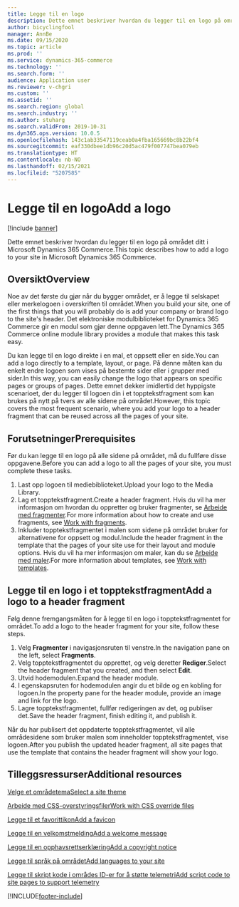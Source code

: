 ```yaml
---
title: Legge til en logo
description: Dette emnet beskriver hvordan du legger til en logo på området ditt i Microsoft Dynamics 365 Commerce.
author: bicyclingfool
manager: AnnBe
ms.date: 09/15/2020
ms.topic: article
ms.prod: ''
ms.service: dynamics-365-commerce
ms.technology: ''
ms.search.form: ''
audience: Application user
ms.reviewer: v-chgri
ms.custom: ''
ms.assetid: ''
ms.search.region: global
ms.search.industry: ''
ms.author: stuharg
ms.search.validFrom: 2019-10-31
ms.dyn365.ops.version: 10.0.5
ms.openlocfilehash: 143c1ab33547119ceab0a4fba165669bc8b22bf4
ms.sourcegitcommit: eaf330dbee1db96c20d5ac479f007747bea079eb
ms.translationtype: HT
ms.contentlocale: nb-NO
ms.lasthandoff: 02/15/2021
ms.locfileid: "5207585"
---
```

# <a name="add-a-logo"></a><span data-ttu-id="7944f-103">Legge til en logo</span><span class="sxs-lookup"><span data-stu-id="7944f-103">Add a logo</span></span>

[!include [banner](includes/banner.md)]

<span data-ttu-id="7944f-104">Dette emnet beskriver hvordan du legger til en logo på området ditt i Microsoft Dynamics 365 Commerce.</span><span class="sxs-lookup"><span data-stu-id="7944f-104">This topic describes how to add a logo to your site in Microsoft Dynamics 365 Commerce.</span></span>

## <a name="overview"></a><span data-ttu-id="7944f-105">Oversikt</span><span class="sxs-lookup"><span data-stu-id="7944f-105">Overview</span></span>

<span data-ttu-id="7944f-106">Noe av det første du gjør når du bygger området, er å legge til selskapet eller merkelogoen i overskriften til området.</span><span class="sxs-lookup"><span data-stu-id="7944f-106">When you build your site, one of the first things that you will probably do is add your company or brand logo to the site's header.</span></span> <span data-ttu-id="7944f-107">Det elektroniske modulbiblioteket for Dynamics 365 Commerce gir en modul som gjør denne oppgaven lett.</span><span class="sxs-lookup"><span data-stu-id="7944f-107">The Dynamics 365 Commerce online module library provides a module that makes this task easy.</span></span>

<span data-ttu-id="7944f-108">Du kan legge til en logo direkte i en mal, et oppsett eller en side.</span><span class="sxs-lookup"><span data-stu-id="7944f-108">You can add a logo directly to a template, layout, or page.</span></span> <span data-ttu-id="7944f-109">På denne måten kan du enkelt endre logoen som vises på bestemte sider eller i grupper med sider.</span><span class="sxs-lookup"><span data-stu-id="7944f-109">In this way, you can easily change the logo that appears on specific pages or groups of pages.</span></span> <span data-ttu-id="7944f-110">Dette emnet dekker imidlertid det hyppigste scenarioet, der du legger til logoen din i et topptekstfragment som kan brukes på nytt på tvers av alle sidene på området.</span><span class="sxs-lookup"><span data-stu-id="7944f-110">However, this topic covers the most frequent scenario, where you add your logo to a header fragment that can be reused across all the pages of your site.</span></span>

## <a name="prerequisites"></a><span data-ttu-id="7944f-111">Forutsetninger</span><span class="sxs-lookup"><span data-stu-id="7944f-111">Prerequisites</span></span>

<span data-ttu-id="7944f-112">Før du kan legge til en logo på alle sidene på området, må du fullføre disse oppgavene.</span><span class="sxs-lookup"><span data-stu-id="7944f-112">Before you can add a logo to all the pages of your site, you must complete these tasks.</span></span>

1. <span data-ttu-id="7944f-113">Last opp logoen til mediebiblioteket.</span><span class="sxs-lookup"><span data-stu-id="7944f-113">Upload your logo to the Media Library.</span></span>
1. <span data-ttu-id="7944f-114">Lag et topptekstfragment.</span><span class="sxs-lookup"><span data-stu-id="7944f-114">Create a header fragment.</span></span> <span data-ttu-id="7944f-115">Hvis du vil ha mer informasjon om hvordan du oppretter og bruker fragmenter, se [Arbeide med fragmenter](work-with-fragments.md).</span><span class="sxs-lookup"><span data-stu-id="7944f-115">For more information about how to create and use fragments, see [Work with fragments](work-with-fragments.md).</span></span>
1. <span data-ttu-id="7944f-116">Inkluder topptekstfragmentet i malen som sidene på området bruker for alternativene for oppsett og modul.</span><span class="sxs-lookup"><span data-stu-id="7944f-116">Include the header fragment in the template that the pages of your site use for their layout and module options.</span></span> <span data-ttu-id="7944f-117">Hvis du vil ha mer informasjon om maler, kan du se [Arbeide med maler](work-with-templates.md).</span><span class="sxs-lookup"><span data-stu-id="7944f-117">For more information about templates, see [Work with templates](work-with-templates.md).</span></span>

## <a name="add-a-logo-to-a-header-fragment"></a><span data-ttu-id="7944f-118">Legge til en logo i et topptekstfragment</span><span class="sxs-lookup"><span data-stu-id="7944f-118">Add a logo to a header fragment</span></span>

<span data-ttu-id="7944f-119">Følg denne fremgangsmåten for å legge til en logo i topptekstfragmentet for området.</span><span class="sxs-lookup"><span data-stu-id="7944f-119">To add a logo to the header fragment for your site, follow these steps.</span></span>

1. <span data-ttu-id="7944f-120">Velg **Fragmenter** i navigasjonsruten til venstre.</span><span class="sxs-lookup"><span data-stu-id="7944f-120">In the navigation pane on the left, select **Fragments**.</span></span>
1. <span data-ttu-id="7944f-121">Velg topptekstfragmentet du opprettet, og velg deretter **Rediger**.</span><span class="sxs-lookup"><span data-stu-id="7944f-121">Select the header fragment that you created, and then select **Edit**.</span></span>
1. <span data-ttu-id="7944f-122">Utvid hodemodulen.</span><span class="sxs-lookup"><span data-stu-id="7944f-122">Expand the header module.</span></span>
1. <span data-ttu-id="7944f-123">I egenskapsruten for hodemodulen angir du et bilde og en kobling for logoen.</span><span class="sxs-lookup"><span data-stu-id="7944f-123">In the property pane for the header module, provide an image and link for the logo.</span></span> 
1. <span data-ttu-id="7944f-124">Lagre topptekstfragmentet, fullfør redigeringen av det, og publiser det.</span><span class="sxs-lookup"><span data-stu-id="7944f-124">Save the header fragment, finish editing it, and publish it.</span></span>

<span data-ttu-id="7944f-125">Når du har publisert det oppdaterte topptekstfragmentet, vil alle områdesidene som bruker malen som inneholder topptekstfragmentet, vise logoen.</span><span class="sxs-lookup"><span data-stu-id="7944f-125">After you publish the updated header fragment, all site pages that use the template that contains the header fragment will show your logo.</span></span>

## <a name="additional-resources"></a><span data-ttu-id="7944f-126">Tilleggsressurser</span><span class="sxs-lookup"><span data-stu-id="7944f-126">Additional resources</span></span>

[<span data-ttu-id="7944f-127">Velge et områdetema</span><span class="sxs-lookup"><span data-stu-id="7944f-127">Select a site theme</span></span>](select-site-theme.md)

[<span data-ttu-id="7944f-128">Arbeide med CSS-overstyringsfiler</span><span class="sxs-lookup"><span data-stu-id="7944f-128">Work with CSS override files</span></span>](css-override-files.md)

[<span data-ttu-id="7944f-129">Legge til et favorittikon</span><span class="sxs-lookup"><span data-stu-id="7944f-129">Add a favicon</span></span>](add-favicon.md)

[<span data-ttu-id="7944f-130">Legge til en velkomstmelding</span><span class="sxs-lookup"><span data-stu-id="7944f-130">Add a welcome message</span></span>](add-welcome-message.md)

[<span data-ttu-id="7944f-131">Legge til en opphavsrettserklæring</span><span class="sxs-lookup"><span data-stu-id="7944f-131">Add a copyright notice</span></span>](add-copyright-notice.md)

[<span data-ttu-id="7944f-132">Legge til språk på området</span><span class="sxs-lookup"><span data-stu-id="7944f-132">Add languages to your site</span></span>](add-languages-to-site.md)

[<span data-ttu-id="7944f-133">Legge til skript kode i områdes ID-er for å støtte telemetri</span><span class="sxs-lookup"><span data-stu-id="7944f-133">Add script code to site pages to support telemetry</span></span>](add-telemetry.md)



[!INCLUDE[footer-include](../includes/footer-banner.md)]